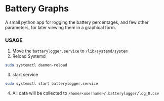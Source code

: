 # Battery Graphs 
A small python app for logging the battery percentages, and few other parameters, for later viewing them in a graphical form.

### USAGE
1. Move the `batterylogger.service` to `/lib/systemd/system` 
2. Reload Systemd 
```bash
sudo systemctl daemon-reload
```
3. start service
```bash
sudo systemctl start batterylogger.service
```
4. All data will be collected to `/home/<username>/.batterylogger/log_0.csv`
